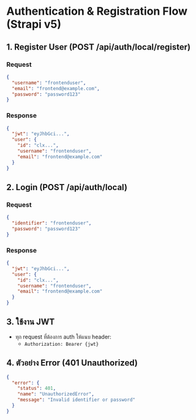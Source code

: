 # Authentication & Registration Flow (Strapi v5)

## 1. Register User (POST /api/auth/local/register)
### Request
```json
{
  "username": "frontenduser",
  "email": "frontend@example.com",
  "password": "password123"
}
```
### Response
```json
{
  "jwt": "eyJhbGci...",
  "user": {
    "id": "clx...",
    "username": "frontenduser",
    "email": "frontend@example.com"
  }
}
```

## 2. Login (POST /api/auth/local)
### Request
```json
{
  "identifier": "frontenduser",
  "password": "password123"
}
```
### Response
```json
{
  "jwt": "eyJhbGci...",
  "user": {
    "id": "clx...",
    "username": "frontenduser",
    "email": "frontend@example.com"
  }
}
```

## 3. ใช้งาน JWT
- ทุก request ที่ต้องการ auth ให้แนบ header:
  - `Authorization: Bearer {jwt}`

## 4. ตัวอย่าง Error (401 Unauthorized)
```json
{
  "error": {
    "status": 401,
    "name": "UnauthorizedError",
    "message": "Invalid identifier or password"
  }
}
```

